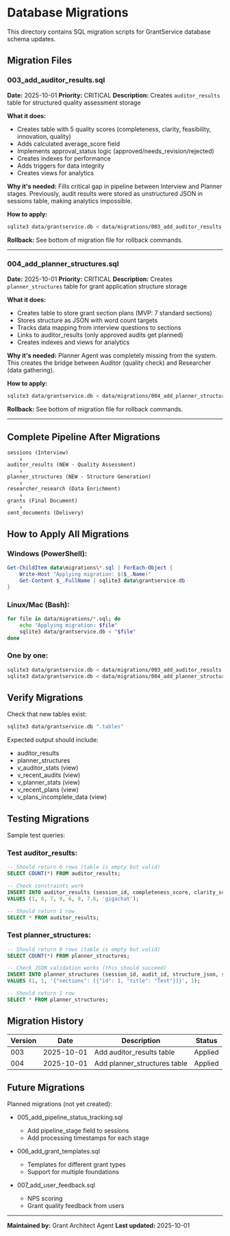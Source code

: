 # Database Migrations

This directory contains SQL migration scripts for GrantService database schema updates.

## Migration Files

### 003_add_auditor_results.sql
**Date:** 2025-10-01
**Priority:** CRITICAL
**Description:** Creates `auditor_results` table for structured quality assessment storage

**What it does:**
- Creates table with 5 quality scores (completeness, clarity, feasibility, innovation, quality)
- Adds calculated average_score field
- Implements approval_status logic (approved/needs_revision/rejected)
- Creates indexes for performance
- Adds triggers for data integrity
- Creates views for analytics

**Why it's needed:**
Fills critical gap in pipeline between Interview and Planner stages. Previously, audit results were stored as unstructured JSON in sessions table, making analytics impossible.

**How to apply:**
```bash
sqlite3 data/grantservice.db < data/migrations/003_add_auditor_results.sql
```

**Rollback:**
See bottom of migration file for rollback commands.

---

### 004_add_planner_structures.sql
**Date:** 2025-10-01
**Priority:** CRITICAL
**Description:** Creates `planner_structures` table for grant application structure storage

**What it does:**
- Creates table to store grant section plans (MVP: 7 standard sections)
- Stores structure as JSON with word count targets
- Tracks data mapping from interview questions to sections
- Links to auditor_results (only approved audits get planned)
- Creates indexes and views for analytics

**Why it's needed:**
Planner Agent was completely missing from the system. This creates the bridge between Auditor (quality check) and Researcher (data gathering).

**How to apply:**
```bash
sqlite3 data/grantservice.db < data/migrations/004_add_planner_structures.sql
```

**Rollback:**
See bottom of migration file for rollback commands.

---

## Complete Pipeline After Migrations

```
sessions (Interview)
    ↓
auditor_results (NEW - Quality Assessment)
    ↓
planner_structures (NEW - Structure Generation)
    ↓
researcher_research (Data Enrichment)
    ↓
grants (Final Document)
    ↓
sent_documents (Delivery)
```

## How to Apply All Migrations

### Windows (PowerShell):
```powershell
Get-ChildItem data\migrations\*.sql | ForEach-Object {
    Write-Host "Applying migration: $($_.Name)"
    Get-Content $_.FullName | sqlite3 data\grantservice.db
}
```

### Linux/Mac (Bash):
```bash
for file in data/migrations/*.sql; do
    echo "Applying migration: $file"
    sqlite3 data/grantservice.db < "$file"
done
```

### One by one:
```bash
sqlite3 data/grantservice.db < data/migrations/003_add_auditor_results.sql
sqlite3 data/grantservice.db < data/migrations/004_add_planner_structures.sql
```

## Verify Migrations

Check that new tables exist:
```bash
sqlite3 data/grantservice.db ".tables"
```

Expected output should include:
- auditor_results
- planner_structures
- v_auditor_stats (view)
- v_recent_audits (view)
- v_planner_stats (view)
- v_recent_plans (view)
- v_plans_incomplete_data (view)

## Testing Migrations

Sample test queries:

### Test auditor_results:
```sql
-- Should return 0 rows (table is empty but valid)
SELECT COUNT(*) FROM auditor_results;

-- Check constraints work
INSERT INTO auditor_results (session_id, completeness_score, clarity_score, feasibility_score, innovation_score, quality_score, average_score, auditor_llm_provider)
VALUES (1, 8, 7, 9, 6, 8, 7.6, 'gigachat');

-- Should return 1 row
SELECT * FROM auditor_results;
```

### Test planner_structures:
```sql
-- Should return 0 rows (table is empty but valid)
SELECT COUNT(*) FROM planner_structures;

-- Check JSON validation works (this should succeed)
INSERT INTO planner_structures (session_id, audit_id, structure_json, sections_count)
VALUES (1, 1, '{"sections": [{"id": 1, "title": "Test"}]}', 1);

-- Should return 1 row
SELECT * FROM planner_structures;
```

## Migration History

| Version | Date       | Description                      | Status   |
|---------|------------|----------------------------------|----------|
| 003     | 2025-10-01 | Add auditor_results table        | Applied  |
| 004     | 2025-10-01 | Add planner_structures table     | Applied  |

## Future Migrations

Planned migrations (not yet created):

- 005_add_pipeline_status_tracking.sql
  - Add pipeline_stage field to sessions
  - Add processing timestamps for each stage

- 006_add_grant_templates.sql
  - Templates for different grant types
  - Support for multiple foundations

- 007_add_user_feedback.sql
  - NPS scoring
  - Grant quality feedback from users

---

**Maintained by:** Grant Architect Agent
**Last updated:** 2025-10-01
